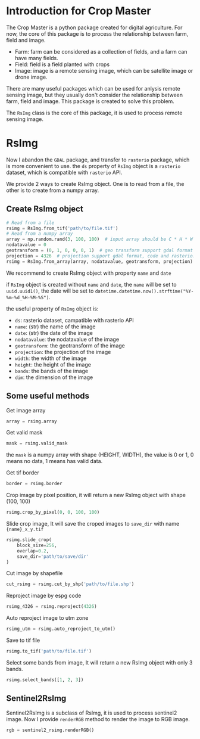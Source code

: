 # Introduction for Crop Master

The Crop Master is a python package created for digital agriculture. For now, the core of
this package is to process the relationship between farm, field and image.

- Farm: farm can be considered as a collection of fields, and a farm can have many fields.
- Field: field is a field planted with crops
- Image: image is a remote sensing image, which can be satellite image or drone image.

There are many useful packages which can be used for anlysis remote sensing image, but they
usually don't consider the relationship between farm, field and image. This package is created
to solve this problem.

The `RsImg` class is the core of this package, it is used to process remote sensing image.

# RsImg

Now I abandon the `GDAL` package, and transfer to `rasterio` package, which is more convenient to use.
the `ds` property of `RsImg` object is a `rasterio` dataset, which is compatible with `rasterio` API.

We provide 2 ways to create RsImg object. One is to read from a file, the other is to create from a numpy array.

## Create RsImg object

```python
# Read from a file
rsimg = RsImg.from_tif('path/to/file.tif')
# Read from a numpy array
array = np.random.rand(3, 100, 100)  # input array should be C * H * W
nodatavalue = 0
geotransform = (0, 1, 0, 0, 0, 1)  # geo transform support gdal format and affine format
projection = 4326  # projection support gdal format, code and rasterio.crs.CRS format
rsimg = RsImg.from_array(array, nodatavalue, geotransform, projection)
```

We recommend to create RsImg object with property `name` and `date`

if `RsImg` object is created without `name` and `date`, the `name` will be set to `uuid.uuid1()`,
the date will be set to `datetime.datetime.now().strftime("%Y-%m-%d_%H-%M-%S")`.

the useful property of `RsImg` object is:

- `ds`: rasterio dataset, campatible with rasterio API
- `name`: (str) the name of the image
- `date`: (str) the date of the image
- `nodatavalue`: the nodatavalue of the image
- `geotransform`: the geotransform of the image
- `projection`: the projection of the image
- `width`: the width of the image
- `height`: the height of the image
- `bands`: the bands of the image
- `dim`: the dimension of the image

## Some useful methods

Get image array

```python
array = rsimg.array
```

Get valid mask

```python
mask = rsimg.valid_mask
```

the `mask` is a numpy array with shape (HEIGHT, WIDTH), the value is 0 or 1, 0 means no data, 1 means has valid data.

Get tif border

```python
border = rsimg.border
```

Crop image by pixel position, it will return a new RsImg object with shape (100, 100)

```python
rsimg.crop_by_pixel(0, 0, 100, 100)
```

Slide crop image, It will save the croped images to `save_dir` with name `{name}_x_y.tif`

```python
rsimg.slide_crop(
    block_size=256,
    overlap=0.2,
    save_dir='path/to/save/dir'
)
```

Cut image by shapefile

```python
cut_rsimg = rsimg.cut_by_shp('path/to/file.shp')
```

Reproject image by espg code

```python
rsimg_4326 = rsimg.reproject(4326)
```

Auto reproject image to utm zone

```python
rsimg_utm = rsimg.auto_reproject_to_utm()
```

Save to tif file

```python
rsimg.to_tif('path/to/file.tif')
```

Select some bands from image, It will return a new RsImg object with only 3 bands.

```python
rsimg.select_bands([1, 2, 3])
```

## Sentinel2RsImg

Sentinel2RsImg is a subclass of RsImg, it is used to process sentinel2 image.
Now I provide `renderRGB` method to render the image to RGB image.

```python
rgb = sentinel2_rsimg.renderRGB()
```








